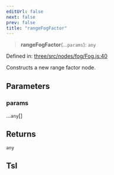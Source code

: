 ```yaml
---
editUrl: false
next: false
prev: false
title: "rangeFogFactor"
---
```


> **rangeFogFactor**(...`params`): `any`

Defined in: [three/src/nodes/fog/Fog.js:40](https://github.com/DefinitelyMaybe/three-i18n/blob/fa57b79433d1c349ffb23a78727299c8d4190136/three/src/nodes/fog/Fog.js#L40)

Constructs a new range factor node.

## Parameters

### params

...`any`[]

## Returns

`any`

## Tsl
